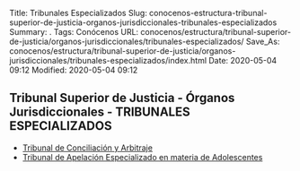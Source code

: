 Title: Tribunales Especializados
Slug: conocenos-estructura-tribunal-superior-de-justicia-organos-jurisdiccionales-tribunales-especializados
Summary: .
Tags: Conócenos
URL: conocenos/estructura/tribunal-superior-de-justicia/organos-jurisdiccionales/tribunales-especializados/
Save_As: conocenos/estructura/tribunal-superior-de-justicia/organos-jurisdiccionales/tribunales-especializados/index.html
Date: 2020-05-04 09:12
Modified: 2020-05-04 09:12


## Tribunal Superior de Justicia - Órganos Jurisdiccionales - TRIBUNALES ESPECIALIZADOS

* [Tribunal de Conciliación y Arbitraje](tribunal-de-conciliacion-y-arbitraje/)
* [Tribunal de Apelación Especializado en materia de Adolescentes](tribunal-de-apelación-en-materia-de-adolescentes/)



